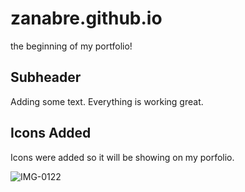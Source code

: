 # zanabre.github.io

the beginning of my portfolio!

## Subheader

Adding some text.
Everything is working great.

## Icons Added

Icons were added so it will be showing on my porfolio.

![IMG-0122](https://user-images.githubusercontent.com/55057828/189537660-3656d5f9-4d89-4d70-a9d2-c093cd82b63e.jpg)



